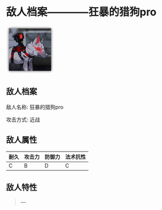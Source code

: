 # 敌人档案————狂暴的猎狗pro

![狂暴的猎狗pro](./eneIcons/狂暴的猎狗pro.png)

## 敌人档案

敌人名称: 狂暴的猎狗pro

攻击方式: 近战

## 敌人属性

| 耐久      | 攻击力  | 防御力 | 法术抗性 |
|---------|------|-----|------|
| C | B | D | C |

## 敌人特性
> —
